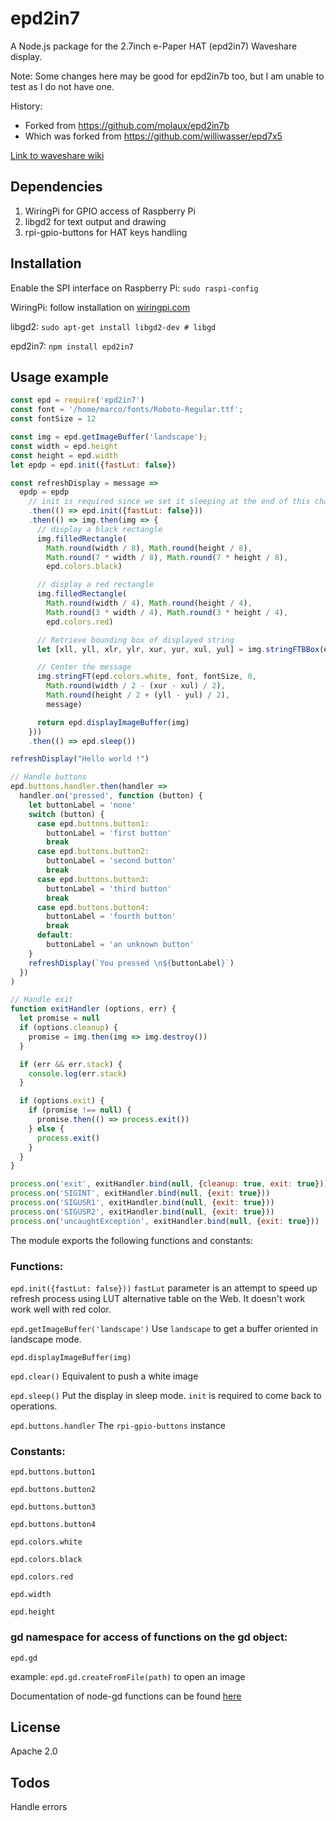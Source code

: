 # epd2in7

A Node.js package for the 2.7inch e-Paper HAT (epd2in7) Waveshare display.

Note: Some changes here may be good for epd2in7b too, but I am unable to test as I do not have one.

History:
- Forked from https://github.com/molaux/epd2in7b
- Which was forked from https://github.com/williwasser/epd7x5

[Link to waveshare wiki](https://www.waveshare.com/wiki/2.7inch_e-Paper_HAT_(B))

## Dependencies
1. WiringPi for GPIO access of Raspberry Pi
2. libgd2 for text output and drawing
3. rpi-gpio-buttons for HAT keys handling

## Installation
Enable the SPI interface on Raspberry Pi: `sudo raspi-config`

WiringPi: follow installation on [wiringpi.com](http://wiringpi.com/download-and-install/)

libgd2: `sudo apt-get install libgd2-dev # libgd`

epd2in7: `npm install epd2in7`


## Usage example

```javascript
const epd = require('epd2in7')
const font = '/home/marco/fonts/Roboto-Regular.ttf';
const fontSize = 12

const img = epd.getImageBuffer('landscape');
const width = epd.height
const height = epd.width
let epdp = epd.init({fastLut: false})

const refreshDisplay = message =>
  epdp = epdp
    // init is required since we set it sleeping at the end of this chain
    .then(() => epd.init({fastLut: false}))
    .then(() => img.then(img => {
      // display a black rectangle
      img.filledRectangle(
        Math.round(width / 8), Math.round(height / 8),
        Math.round(7 * width / 8), Math.round(7 * height / 8),
        epd.colors.black)

      // display a red rectangle
      img.filledRectangle(
        Math.round(width / 4), Math.round(height / 4),
        Math.round(3 * width / 4), Math.round(3 * height / 4),
        epd.colors.red)

      // Retrieve bounding box of displayed string
      let [xll, yll, xlr, ylr, xur, yur, xul, yul] = img.stringFTBBox(epd.colors.white, font, fontSize, 0, 0, 0, message)

      // Center the message
      img.stringFT(epd.colors.white, font, fontSize, 0,
        Math.round(width / 2 - (xur - xul) / 2),
        Math.round(height / 2 + (yll - yul) / 2),
        message)

      return epd.displayImageBuffer(img)
    }))
    .then(() => epd.sleep())

refreshDisplay("Hello world !")

// Handle buttons
epd.buttons.handler.then(handler =>
  handler.on('pressed', function (button) {
    let buttonLabel = 'none'
    switch (button) {
      case epd.buttons.button1:
        buttonLabel = 'first button'
        break
      case epd.buttons.button2:
        buttonLabel = 'second button'
        break
      case epd.buttons.button3:
        buttonLabel = 'third button'
        break
      case epd.buttons.button4:
        buttonLabel = 'fourth button'
        break
      default:
        buttonLabel = 'an unknown button'
    }
    refreshDisplay(`You pressed \n${buttonLabel}`)
  })
)

// Handle exit
function exitHandler (options, err) {
  let promise = null
  if (options.cleanup) {
    promise = img.then(img => img.destroy())
  }

  if (err && err.stack) {
    console.log(err.stack)
  }

  if (options.exit) {
    if (promise !== null) {
      promise.then(() => process.exit())
    } else {
      process.exit()
    }
  }
}

process.on('exit', exitHandler.bind(null, {cleanup: true, exit: true}))
process.on('SIGINT', exitHandler.bind(null, {exit: true}))
process.on('SIGUSR1', exitHandler.bind(null, {exit: true}))
process.on('SIGUSR2', exitHandler.bind(null, {exit: true}))
process.on('uncaughtException', exitHandler.bind(null, {exit: true}))

```

The module exports the following functions and constants:

### Functions:
`epd.init({fastLut: false}))`
`fastLut` parameter is an attempt to speed up refresh process using LUT alternative table on the Web. It doesn't work work well with red color.

`epd.getImageBuffer('landscape')`
 Use `landscape` to get a buffer oriented in landscape mode.

`epd.displayImageBuffer(img)`

`epd.clear()`
 Equivalent to push a white image

`epd.sleep()`
 Put the display in sleep mode. `init` is required to come back to operations.

`epd.buttons.handler`
 The `rpi-gpio-buttons` instance


### Constants:
`epd.buttons.button1`

`epd.buttons.button2`

`epd.buttons.button3`

`epd.buttons.button4`

`epd.colors.white`

`epd.colors.black`

`epd.colors.red`

`epd.width`

`epd.height`

### gd namespace for access of functions on the gd object:
`epd.gd`

example: `epd.gd.createFromFile(path)` to open an image

Documentation of node-gd functions can be found [here](https://y-a-v-a.github.io/node-gd/)

## License

Apache 2.0

## Todos
Handle errors
